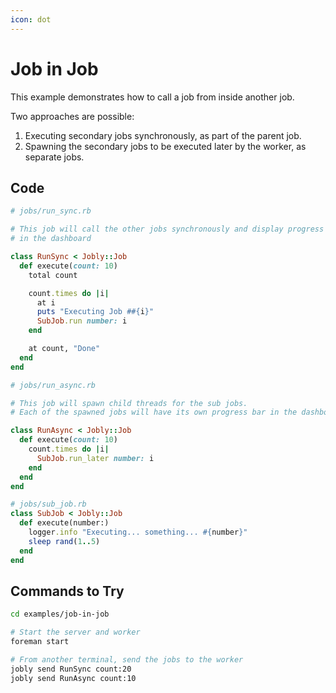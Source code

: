 ```yaml
---
icon: dot
---
```


# Job in Job

This example demonstrates how to call a job from inside another job.

Two approaches are possible:

1. Executing secondary jobs synchronously, as part of the parent job.
2. Spawning the secondary jobs to be executed later by the worker, as
   separate jobs.

## Code

```ruby
# jobs/run_sync.rb

# This job will call the other jobs synchronously and display progress
# in the dashboard

class RunSync < Jobly::Job
  def execute(count: 10)
    total count

    count.times do |i|
      at i
      puts "Executing Job ##{i}"
      SubJob.run number: i
    end

    at count, "Done"
  end
end
```


```ruby
# jobs/run_async.rb

# This job will spawn child threads for the sub jobs.
# Each of the spawned jobs will have its own progress bar in the dashboard.

class RunAsync < Jobly::Job
  def execute(count: 10)
    count.times do |i|
      SubJob.run_later number: i
    end
  end
end
```


```ruby
# jobs/sub_job.rb
class SubJob < Jobly::Job
  def execute(number:)
    logger.info "Executing... something... #{number}"
    sleep rand(1..5)
  end
end
```


## Commands to Try

```bash
cd examples/job-in-job

# Start the server and worker
foreman start

# From another terminal, send the jobs to the worker
jobly send RunSync count:20
jobly send RunAsync count:10
```


